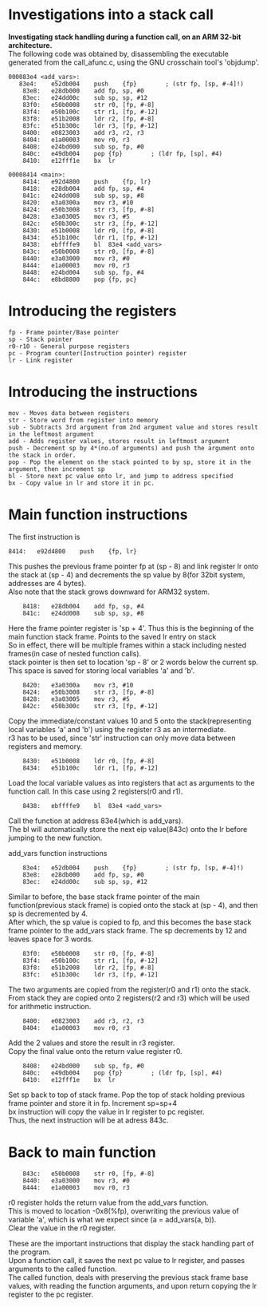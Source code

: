 # Investigations into a stack call

**Investigating stack handling during a function call, on an ARM 32-bit architecture.** <br>
The following code was obtained by, disassembling the executable generated from the call\_afunc.c, using the GNU crosschain tool's 'objdump'.
```
000083e4 <add_vars>:
   83e4:	e52db004 	push	{fp}		; (str fp, [sp, #-4]!)
    83e8:	e28db000 	add	fp, sp, #0
    83ec:	e24dd00c 	sub	sp, sp, #12
    83f0:	e50b0008 	str	r0, [fp, #-8]
    83f4:	e50b100c 	str	r1, [fp, #-12]
    83f8:	e51b2008 	ldr	r2, [fp, #-8]
    83fc:	e51b300c 	ldr	r3, [fp, #-12]
    8400:	e0823003 	add	r3, r2, r3
    8404:	e1a00003 	mov	r0, r3
    8408:	e24bd000 	sub	sp, fp, #0
    840c:	e49db004 	pop	{fp}		; (ldr fp, [sp], #4)
    8410:	e12fff1e 	bx	lr

00008414 <main>:
    8414:	e92d4800 	push	{fp, lr}
    8418:	e28db004 	add	fp, sp, #4
    841c:	e24dd008 	sub	sp, sp, #8
    8420:	e3a0300a 	mov	r3, #10
    8424:	e50b3008 	str	r3, [fp, #-8]
    8428:	e3a03005 	mov	r3, #5
    842c:	e50b300c 	str	r3, [fp, #-12]
    8430:	e51b0008 	ldr	r0, [fp, #-8]
    8434:	e51b100c 	ldr	r1, [fp, #-12]
    8438:	ebffffe9 	bl	83e4 <add_vars>
    843c:	e50b0008 	str	r0, [fp, #-8]
    8440:	e3a03000 	mov	r3, #0
    8444:	e1a00003 	mov	r0, r3
    8448:	e24bd004 	sub	sp, fp, #4
    844c:	e8bd8800 	pop	{fp, pc}

```
# Introducing the registers

```
fp - Frame pointer/Base pointer
sp - Stack pointer
r0-r10 - General purpose registers
pc - Program counter(Instruction pointer) register
lr - Link register
```

# Introducing the instructions
```
mov - Moves data between registers
str - Store word from register into memory
sub - Subtracts 3rd argument from 2nd argument value and stores result in the leftmost argument
add - Adds register values, stores result in leftmost argument
push - Decrement sp by 4*(no.of arguments) and push the argument onto the stack in order.
pop - Pop the element on the stack pointed to by sp, store it in the argument, then increment sp 
bl - Store next pc value onto lr, and jump to address specified
bx - Copy value in lr and store it in pc.

```
# Main function instructions

The first instruction is 
```
8414:	e92d4800 	push	{fp, lr}
```
This pushes the previous frame pointer fp at (sp - 8) and link register lr onto the stack at (sp - 4) and decrements the sp value by 8(for 32bit system, addresses are 4 bytes). <br>
Also note that the stack grows downward for ARM32 system. <br>

```
    8418:	e28db004 	add	fp, sp, #4
    841c:	e24dd008 	sub	sp, sp, #8
```
Here the frame pointer register is 'sp + 4'. Thus this is the beginning of the main function stack frame. Points to the saved lr entry on stack <br>
So in effect, there will be multiple frames within a stack including nested frames(in case of nested function calls). <br>
stack pointer is then set to location 'sp - 8' or 2 words below the current sp. This space is saved for storing local variables 'a' and 'b'.

```
    8420:	e3a0300a 	mov	r3, #10
    8424:	e50b3008 	str	r3, [fp, #-8]
    8428:	e3a03005 	mov	r3, #5
    842c:	e50b300c 	str	r3, [fp, #-12]
```
Copy the immediate/constant values 10 and 5 onto the stack(representing local variables 'a' and 'b') using the register r3 as an intermediate. <br>
r3 has to be used, since 'str' instruction can only move data between registers and memory. 

```
    8430:	e51b0008 	ldr	r0, [fp, #-8]
    8434:	e51b100c 	ldr	r1, [fp, #-12]
```
Load the local variable values as into registers that act as arguments to the function call. In this case using 2 registers(r0 and r1).

```
    8438:	ebffffe9 	bl	83e4 <add_vars>
```
Call the function at address 83e4(which is add\_vars). <br>
The bl will automatically store the next eip value(843c) onto the lr before jumping to the new function.

 add\_vars function instructions

```
    83e4:	e52db004 	push	{fp}		; (str fp, [sp, #-4]!)
    83e8:	e28db000 	add	fp, sp, #0
    83ec:	e24dd00c 	sub	sp, sp, #12
```
Similar to before, the base stack frame pointer of the main function(previous stack frame) is copied onto the stack at (sp - 4), and then sp is decremented by 4. <br>
After which, the sp value is copied to fp, and this becomes the base stack frame pointer to the add\_vars stack frame.
The sp decrements by 12 and leaves space for 3 words.

```
    83f0:	e50b0008 	str	r0, [fp, #-8]
    83f4:	e50b100c 	str	r1, [fp, #-12]
    83f8:	e51b2008 	ldr	r2, [fp, #-8]
    83fc:	e51b300c 	ldr	r3, [fp, #-12]
```
The two arguments are copied from the register(r0 and r1) onto the stack. <br>
From stack they are copied onto 2 registers(r2 and r3) which will be used for arithmetic instruction.

```
    8400:	e0823003 	add	r3, r2, r3
    8404:	e1a00003 	mov	r0, r3
```
Add the 2 values and store the result in r3 register. <br>
Copy the final value onto the return value register r0.
```
    8408:	e24bd000 	sub	sp, fp, #0
    840c:	e49db004 	pop	{fp}		; (ldr fp, [sp], #4)
    8410:	e12fff1e 	bx	lr
```
Set sp back to top of stack frame.
Pop the top of stack holding previous frame pointer and store it in fp. Increment sp=sp+4 <br>
bx instruction will copy the value in lr register to pc register.<br>
Thus, the next instruction will be at adress 843c.

# Back to main function
```
    843c:	e50b0008 	str	r0, [fp, #-8]
    8440:	e3a03000 	mov	r3, #0
    8444:	e1a00003 	mov	r0, r3
```
r0 register holds the return value from the add\_vars function. <br>
This is moved to location -0x8(%fp), overwriting the previous value of variable 'a', which is what we expect since (a = add\_vars(a, b)). <br>
Clear the value in the r0 register. <br>

These are the important instructions that display the stack handling part of the program. <br>
Upon a function call, it saves the next pc value to lr register, and passes arguments to the called function. <br>
The called function, deals with preserving the previous stack frame base values, with reading the function arguments, and upon return copying the lr register to the pc register. 

